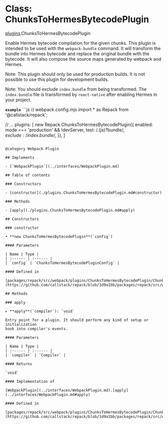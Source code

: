 # Class: ChunksToHermesBytecodePlugin

[plugins](../modules/plugins.md).ChunksToHermesBytecodePlugin

Enable Hermes bytecode compilation for the given chunks.
This plugin is intended to be used with the `webpack-bundle` command.
It will transform the bundle into Hermes bytecode and replace the original bundle with the bytecode.
It will also compose the source maps generated by webpack and Hermes.

Note: This plugin should only be used for production builds.
It is not possible to use this plugin for development builds.

Note: You should exclude `index.bundle` from being transformed.
The `index.bundle` file is transformed by `react-native` after enabling Hermes in your project.

**`example`** ```js
// webpack.config.mjs
import * as Repack from '@callstack/repack';

// ...
plugins: [
  new Repack.ChunksToHermesBytecodePlugin({
   enabled: mode === 'production' && !devServer,
   test: /\.(js)?bundle$/,
   exclude: /index.bundle$/,
  }),
]
```

@category Webpack Plugin

## Implements

- [`WebpackPlugin`](../interfaces/WebpackPlugin.md)

## Table of contents

### Constructors

- [constructor](./plugins.ChunksToHermesBytecodePlugin.md#constructor)

### Methods

- [apply](./plugins.ChunksToHermesBytecodePlugin.md#apply)

## Constructors

### constructor

• **new ChunksToHermesBytecodePlugin**(`config`)

#### Parameters

| Name | Type |
| :------ | :------ |
| `config` | `ChunksToHermesBytecodePluginConfig` |

#### Defined in

[packages/repack/src/webpack/plugins/ChunksToHermesBytecodePlugin/ChunksToHermesBytecodePlugin.ts:76](https://github.com/callstack/repack/blob/1d9a1bb/packages/repack/src/webpack/plugins/ChunksToHermesBytecodePlugin/ChunksToHermesBytecodePlugin.ts#L76)

## Methods

### apply

▸ **apply**(`compiler`): `void`

Entry point for a plugin. It should perform any kind of setup or initialization
hook into compiler's events.

#### Parameters

| Name | Type |
| :------ | :------ |
| `compiler` | `Compiler` |

#### Returns

`void`

#### Implementation of

[WebpackPlugin](../interfaces/WebpackPlugin.md).[apply](../interfaces/WebpackPlugin.md#apply)

#### Defined in

[packages/repack/src/webpack/plugins/ChunksToHermesBytecodePlugin/ChunksToHermesBytecodePlugin.ts:78](https://github.com/callstack/repack/blob/1d9a1bb/packages/repack/src/webpack/plugins/ChunksToHermesBytecodePlugin/ChunksToHermesBytecodePlugin.ts#L78)

